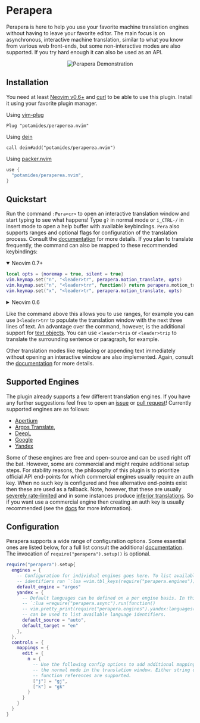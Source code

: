 # Perapera
Perapera is here to help you use your favorite machine translation engines
without having to leave your favorite editor. The main focus is on
asynchronous, interactive machine translation, similar to what you know from
various web front-ends, but some non-interactive modes are also supported. If
you try hard enough it can also be used as an API.

<p align="center">
  <img src="https://media.giphy.com/media/9AIdwhAnzTb7AqHYeC/giphy.gif" alt="Perapera Demonstration"/>
</p>

## Installation
You need at least [Neovim v0.6+](https://neovim.io/) and
[curl](https://curl.se/) to be able to use this plugin. Install it using your
favorite plugin manager.

Using [vim-plug](https://github.com/junegunn/vim-plug)
```viml
Plug "potamides/peraperea.nvim"
```

Using [dein](https://github.com/Shougo/dein.vim)
```viml
call dein#add("potamides/peraperea.nvim")
```

Using [packer.nvim](https://github.com/wbthomason/packer.nvim)
```lua
use {
  "potamides/peraperea.nvim",
}
```

## Quickstart
Run the command `:Pera<cr>` to open an interactive translation window and start
typing to see what happens! Type `g?` in normal mode or `i_CTRL-/` in insert
mode to open a help buffer with available keybindings. `Pera` also supports
ranges and optional flags for configuration of the translation process. Consult
the [documentation](doc/) for more details. If you plan to translate
frequently, the command can also be mapped to these recommended keybindings:

<details open><summary>Neovim 0.7+</summary>

```lua
local opts = {noremap = true, silent = true}
vim.keymap.set("n", "<leader>tr", perapera.motion_translate, opts)
vim.keymap.set("n", "<leader>trr", function() return perapera.motion_translate() .. "_" end, opts)
vim.keymap.set("x", "<leader>tr", perapera.motion_translate, opts)
```

</details>
<details><summary>Neovim 0.6</summary>

```lua
local opts = {noremap = true, silent = true}
vim.api.nvim_set_keymap("n", "<leader>tr", [[luaeval("require('perapera').motion_translate()")]], opts)
vim.api.nvim_set_keymap("n", "<leader>trr", [[luaeval("require('perapera').motion_translate() .. '_'")]], opts)
vim.api.nvim_set_keymap("x", "<leader>tr", [[luaeval("require('perapera').motion_translate()")]], opts)
```

</details>

Like the command above this allows you to use ranges, for example you can use
`3<leader>trr` to populate the translation window with the next three lines of
text. An advantage over the command, however, is the additional support for
[text objects](https://neovim.io/doc/user/motion.html#text-objects). You can
use `<leader>tris` or `<leader>trip` to translate the surrounding sentence or
paragraph, for example.

Other translation modes like replacing or appending text immediately without
opening an interactive window are also implemented. Again, consult the
[documentation](doc/) for more details.

## Supported Engines
The plugin already supports a few different translation engines. If
you have any further suggestions feel free to open an
[issue](https://github.com/potamides/perapera.nvim/issues) or [pull
request](https://github.com/potamides/perapera.nvim/pulls)! Currently supported
engines are as follows:

* [Apertium](https://apertium.org)
* [Argos Translate](https://translate.argosopentech.com),
* [DeepL](https://www.deepl.com/translator)
* [Google](https://translate.google.com/)
* [Yandex](https://translate.yandex.com/)

Some of these engines are free and open-source and can be used right off the
bat. However, some are commercial and might require additional setup steps. For
stability reasons, the philosophy of this plugin is to prioritize official API
end-points for which commercial engines usually require an auth key. When no
such key is configured and free alternative end-points exist then these are
used as a fallback. Note, however, that these are usually [severely
rate-limited](https://github.com/soimort/translate-shell/issues/370) and in some
instances produce [inferior
translations](https://github.com/Animenosekai/translate/issues/22). So if you
want use a commercial engine then creating an auth key is usually recommended
(see the [docs](doc/) for more information).

## Configuration
Perapera supports a wide range of configuration options. Some essential ones
are listed below, for a full list consult the additional [documentation](doc/).
The invocation of `require("perapera").setup()` is optional.
```lua
require("perapera").setup{
  engines = {
    -- Configuration for individual engines goes here. To list available engine
    -- identifiers run `:lua =vim.tbl_keys(require("perapera.engines"))`)
    default_engine = "argos"
    yandex = {
      -- Default languages can be defined on a per engine basis. In this case
      -- `:lua =require("perapera.async").run(function()
      -- vim.pretty_print(require("perapera.engines").yandex:languages()) end)`
      -- can be used to list available language identifiers.
      default_source = "auto",
      default_target = "en"
    },
  },
  controls = {
    mappings = {
      edit = {
        n = {
          -- Use the following config options to add additional mappings for
          -- the normal mode in the translation window. Either string or
          -- function references are supported.
          ["j"] = "gj",
          ["k"] = "gk"
        }
      }
    }
  }
}
```
